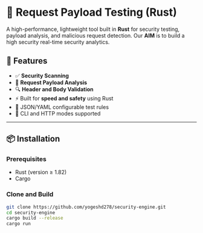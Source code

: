 # 🔐 Request Payload Testing (Rust)

A high-performance, lightweight tool built in **Rust** for security testing, payload analysis, and malicious request detection. Our **AIM** is to build a high security real-time security analytics.

## 🚀 Features

- ✅ **Security Scanning**
- 🧪 **Request Payload Analysis**
- 🔍 **Header and Body Validation**
- ⚡ Built for **speed and safety** using Rust
- 📄 JSON/YAML configurable test rules
- 🧰 CLI and HTTP modes supported

---

## 📦 Installation

### Prerequisites

- Rust (version ≥ 1.82)
- Cargo

### Clone and Build

```bash
git clone https://github.com/yogeshd278/security-engine.git
cd security-engine
cargo build --release
cargo run

